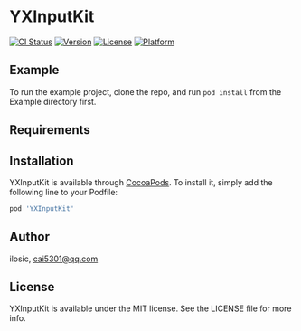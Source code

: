 # YXInputKit

[![CI Status](https://img.shields.io/travis/Jyhwenchai/YXInputKit.svg?style=flat)](https://travis-ci.org/Jyhwenchai/YXInputKit)
[![Version](https://img.shields.io/cocoapods/v/YXInputKit.svg?style=flat)](https://cocoapods.org/pods/YXInputKit)
[![License](https://img.shields.io/cocoapods/l/YXInputKit.svg?style=flat)](https://cocoapods.org/pods/YXInputKit)
[![Platform](https://img.shields.io/cocoapods/p/YXInputKit.svg?style=flat)](https://cocoapods.org/pods/YXInputKit)

## Example

To run the example project, clone the repo, and run `pod install` from the Example directory first.

## Requirements

## Installation

YXInputKit is available through [CocoaPods](https://cocoapods.org). To install
it, simply add the following line to your Podfile:

```ruby
pod 'YXInputKit'
```

## Author

ilosic, cai5301@qq.com

## License

YXInputKit is available under the MIT license. See the LICENSE file for more info.
